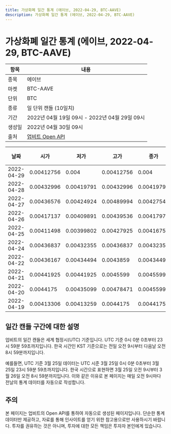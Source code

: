 ```yaml
---
title: 가상화폐 일간 통계 (에이브, 2022-04-29, BTC-AAVE)
description: 가상화폐 일간 통계 (에이브, 2022-04-29, BTC-AAVE)
---
```



가상화폐 일간 통계 (에이브, 2022-04-29, BTC-AAVE)
===

|항목|내용|
|--|--|
|종목|에이브|
|마켓|BTC-AAVE|
|단위|BTC|
|종류|일 단위 캔들 (10일치)|
|기간|2022년 04월 19일 09시 - 2022년 04월 29일 09시|
|생성일|2022년 04월 30일 09시|
|출처|[업비트 Open API](https://docs.upbit.com)|


|날짜|시가|저가|고가|종가|비고|
|--|--|--|--|--|--|
|2022-04-29|0.00412756|0.004|0.00412756|0.004|    |
|2022-04-28|0.00432996|0.00419791|0.00432996|0.00419791|    |
|2022-04-27|0.00436576|0.00424924|0.00489994|0.00427543|    |
|2022-04-26|0.00417137|0.00409891|0.00439536|0.0041797|    |
|2022-04-25|0.00411498|0.00399802|0.00427925|0.00416756|    |
|2022-04-24|0.00436837|0.00432355|0.00436837|0.00432355|    |
|2022-04-22|0.00436167|0.00434494|0.0043859|0.00434494|    |
|2022-04-21|0.00441925|0.00441925|0.0045599|0.0045599|    |
|2022-04-20|0.0044175|0.00435099|0.00478471|0.0045599|    |
|2022-04-19|0.00413306|0.00413259|0.0044175|0.0044175|    |


일간 캔들 구간에 대한 설명
---


업비트의 일간 캔들은 세계 협정시(UTC) 기준입니다. 
UTC 기준 0시 0분 0초부터 23시 59분 59초까지입니다. 
한국 시간인 KST 기준으로는 전일 오전 9시부터 다음날 오전 8시 59분까지입니다. 


예를들면, UTC 기준 3월 25일 데이터는 UTC 시준 3월 25일 0시 0분 0초부터 3월 25일 23시 59분 59초까지입니다. 
한국 시간으로 표현하면 3월 25일 오전 9시부터 3월 26일 오전 8시 59분까지입니다. 
이와 같은 이유로 본 페이지는 매일 오전 9시마다 전날의 통계 데이터를 자동으로 작성합니다. 


주의
---


본 페이지는 업비트의 Open API를 통하여 자동으로 생성된 페이지입니다. 
단순한 통계 데이터만 제공하고, 자료를 통해 인사이트를 얻기 위한 참고용으로만 사용하시기 바랍니다. 
투자를 권유하는 것은 아니며, 투자에 대한 모든 책임은 투자자 본인에게 있습니다. 
